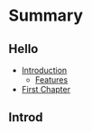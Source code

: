 # Summary

## Hello
* [Introduction](intro/README.md)
    * [Features](features.md)
* [First Chapter](chapter1.md)

## Introd

